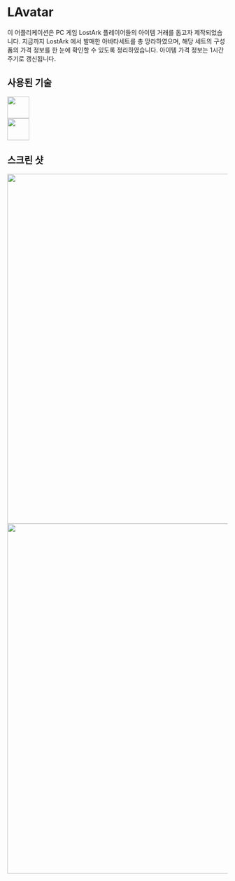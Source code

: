 # LAvatar

<p>이 어플리케이션은 PC 게임 LostArk 플레이어들의 아이템 거래를 돕고자 제작되었습니다. 지금까지 LostArk 에서 발매한 아바타세트를 총 망라하였으며, 해당 세트의 구성품의 가격 정보를 한 눈에 확인할 수 있도록 정리하였습니다. 아이템 가격 정보는 1시간 주기로 갱신됩니다.</p>

## 사용된 기술

<a href="https://reactjs.org/"><img src="https://github.com/izjoker/LAvatar/assets/47624000/1e4d76f0-ccbe-4f45-95f2-f8e8d780bd82" height="50px" /></a>  
<a href="https://expressjs.com/"><img src="https://github.com/izjoker/LAvatar/assets/47624000/c3e356a6-9fe4-4833-a6ee-4a93144ceaaa" height="50px"></a>

## 스크린 샷

<img src="https://github.com/izjoker/LAvatar/assets/47624000/36949537-45f2-4fd0-b486-744408ed356e" width="800px" />

<img src="https://github.com/izjoker/LAvatar/assets/47624000/75d75655-a69a-4276-aadb-fd3a0095a0a7" width="800px" />
